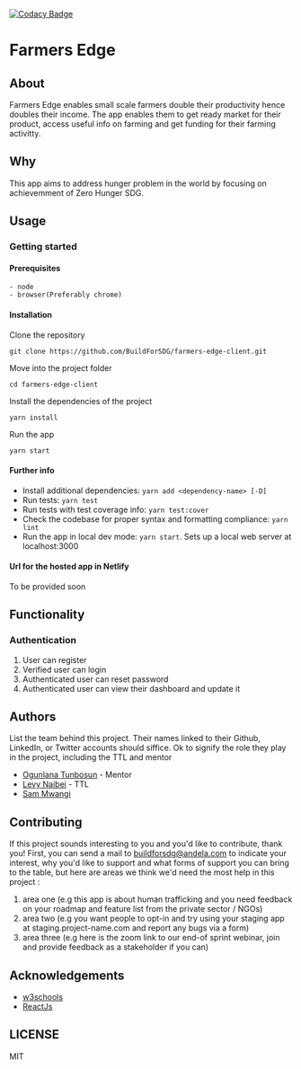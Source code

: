 [![Codacy Badge](https://api.codacy.com/project/badge/Grade/eb59be9bdd5d4b40ad1210174384499e)](https://app.codacy.com/gh/BuildForSDG/farmers-edge-client?utm_source=github.com&utm_medium=referral&utm_content=BuildForSDG/farmers-edge-client&utm_campaign=Badge_Grade_Settings)

# Farmers Edge

## About

Farmers Edge enables small scale farmers double their productivity hence doubles their income.
The app enables them to get ready market for their product, access useful info on farming and get funding for their farming activitty.

## Why

This app aims to address hunger problem in the world by focusing on achievemment of Zero Hunger SDG.

## Usage

### Getting started

#### Prerequisites

```
- node
- browser(Preferably chrome)
```

#### Installation

Clone the repository

```
git clone https://github.com/BuildForSDG/farmers-edge-client.git
```

Move into the project folder

```
cd farmers-edge-client
```

Install the dependencies of the project

```
yarn install
```

Run the app

```
yarn start
```
#### Further info

- Install additional dependencies: `yarn add <dependency-name> [-D]`
- Run tests: `yarn test`
- Run tests with test coverage info: `yarn test:cover`
- Check the codebase for proper syntax and formatting compliance: `yarn lint`
- Run the app in local dev mode: `yarn start`. Sets up a local web server at localhost:3000

#### Url for the hosted app in Netlify

To be provided soon

## Functionality

### Authentication

1. User can register
2. Verified user can login
3. Authenticated user can reset password
4. Authenticated user can view their dashboard and update it

## Authors

List the team behind this project. Their names linked to their Github, LinkedIn, or Twitter accounts should siffice. Ok to signify the role they play in the project, including the TTL and mentor

* [Ogunlana Tunbosun](https://github.com/bosunogunlana) - Mentor
* [Levy Naibei](https://github.com/Levy-Naibei) - TTL
* [Sam Mwangi](https://github.com/SAWAMWA)

## Contributing
If this project sounds interesting to you and you'd like to contribute, thank you!
First, you can send a mail to buildforsdg@andela.com to indicate your interest, why you'd like to support and what forms of support you can bring to the table, but here are areas we think we'd need the most help in this project :
1.  area one (e.g this app is about human trafficking and you need feedback on your roadmap and feature list from the private sector / NGOs)
2.  area two (e.g you want people to opt-in and try using your staging app at staging.project-name.com and report any bugs via a form)
3.  area three (e.g here is the zoom link to our end-of sprint webinar, join and provide feedback as a stakeholder if you can)

## Acknowledgements

* [w3schools](https://www.w3schools.com/)
* [ReactJs](https://reactjs.org/docs/getting-started.html)

## LICENSE
MIT
